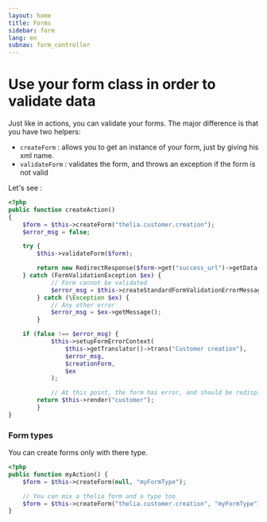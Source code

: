```yaml
---
layout: home
title: Forms
sidebar: form
lang: en
subnav: form_controller
---
```


# Use your form class in order to validate data


Just like in actions, you can validate your forms. The major difference is that you have two helpers:

- ```createForm``` : allows you to get an instance of your form, just by giving his xml name.
- ```validateForm``` : validates the form, and throws an exception if the form is not valid

Let's see :

```php
<?php
public function createAction() 
{
	$form = $this->createForm("thelia.customer.creation");
	$error_msg = false;

	try {
		$this->validateForm($form);

		return new RedirectResponse($form->get("success_url")->getData());
	} catch (FormValidationException $ex) {
            // Form cannot be validated
            $error_msg = $this->createStandardFormValidationErrorMessage($ex);
        } catch (\Exception $ex) {
            // Any other error
            $error_msg = $ex->getMessage();
        }

	if (false !== $error_msg) {
            $this->setupFormErrorContext(
                $this->getTranslator()->trans("Customer creation"),
                $error_msg,
                $creationForm,
                $ex
            );

            // At this point, the form has error, and should be redisplayed.
	    return $this->render("customer");
        }
}
```

### Form types

You can create forms only with there type.

```php
<?php
public function myAction() {
	$form = $this->createForm(null, "myFormType");

	// You can mix a thelia form and a type too
	$form = $this->createForm("thelia.customer.creation", "myFormType");
}
```


